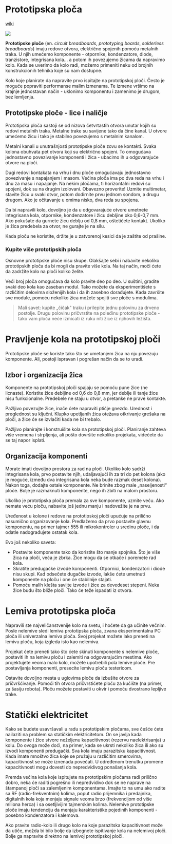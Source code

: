 # Prototipska ploča

[wiki](https://sh.wikipedia.org/wiki/Prototipska_plo%C4%8Da)

![](https://upload.wikimedia.org/wikipedia/commons/thumb/7/73/400_points_breadboard.jpg/320px-400_points_breadboard.jpg)

**Prototipske ploče** (en. *circuit breadboards*, *prototyping boards*, *solderless breadboards*) imaju redove otvora, električno spojenih pomoću metalnih traka. U njih umećemo komponente - otpornike, kondenzatore, diode, tranzistore, integrisana kola... a potom ih povezujemo žicama da napravimo kolo. Kada se uverimo da kolo radi, možemo primeniti neku od brojnih konstrukcionih tehnika koje su nam dostupne.

Kolo koje planirate da napravite prvo ispitajte na prototipskoj ploči. Često je moguće popraviti performanse malim izmenama. Te izmene vršimo na krajnje jednostavan način - uklonimo komponentu i zamenimo je drugom, bez lemljenja.

## Prototipske ploče - lice i naličje

Prototipska ploča sastoji se od nizova četvrtastih otvora unutar kojih su redovi metalnih traka. Metalne trake su savijene tako da čine kanal. U otvore umećemo žicu i tako je stabilno povezujemo s metalnim kanalom.

Metalni kanali u unutrašnjosti prototipske ploče zovu se kontakti. Svaka kolona obuhvata pet otvora koji su električno spojeni. To omogućava jednostavno povezivanje komponenti i žica - ubacimo ih u odgovarajuće otvore na ploči.

Dugi redovi kontakata na vrhu i dnu ploče omogućavaju jednostavno povezivanje s napajanjem i masom. Većina ploča ima po dva reda na vrhu i dnu za masu i napajanje. Na nekim pločama, ti horizontalni redovi su spojeni, dok su na drugim izolovani. Obavezno proverite! Uzmite multimetar, stavite žicu u svaki otvor, potom dodirnite prvu jednom sondom, a drugu drugom. Ako je očitavanje u omima nisko, dva reda su spojena.

Da bi napravili kolo, dovoljno je da u odgovarajuće otvore umetnete integrisana kola, otpornike, kondenzatore i žicu debljine oko 0,6-0,7 mm. Ako pokušate da gurnete žicu deblju od 0,8 mm, oštetićete kontakt. Ukoliko je žica predebela za otvor, ne gurajte je na silu.

Kada ploču ne koristite, držite je u zatvorenoj kesici da je zaštite od prašine.

### Kupite više prototipskih ploča

Osnovne prototipske ploče nisu skupe. Olakšajte sebi i nabavite nekoliko prototipskih ploča da bi mogli da pravite više kola. Na taj način, moči ćete da zadržite kolo na ploči koliko želite.

Veći broj ploča omogućava da kolo pravite deo po deo. U suštini, gradite svaki deo kola kao zaseban modul. Tako možete da eksperimentišete s različitim delovima složenijih kola i da ih zasebno dorađujete. Kada završite sve module, pomoću nekoliko žica možete spojiti sve ploče s modulima.

> Mali savet: kupite „čičak" traku i prilepite jednu polovinu za drveno postolje. Drugu polovinu pričvrstite na poleđinu prototipske ploče - tako vam ploča neće izmicati iz ruku niti žice iz njihovih ležišta.

# Pravljenje kola na prototipskoj ploči

Prototipske ploče se koriste tako što se umetanjem žica na nju povezuju komponente. Ali, postoji ispravan i pogrešan način da se to uradi.

## Izbor i organizacija žica

Komponente na prototipskoj ploči spajaju se pomoću pune žice (ne licnaste). Koristite žice debljine od 0,6 do 0,8 mm, jer deblje ili tanje žice nisu funkcionalne. Predebele ne staju u otvor, a pretanke ne prave kontakte.

Pažljivo povezujte žice, inače ćete napraviti ptičje gnezdo. Urednost i preglednost su ključni. Klupko upetljanih žica otežava otkrivanje grešaka na ploči, a žice će se izvlačiti kada ne bi trebalo.

Pažljivo planirajte i konstruišite kola na prototipskoj ploči. Planiranje zahteva više vremena i strpljenja, ali pošto dovršite nekoliko projekata, videćete da se taj napor isplati.

## Organizacija komponenti

Morate imati dovoljno prostora za rad na ploči. Ukoliko kolo sadrži integrisana kola, prvo postavite njih, udaljavajući ih za tri do pet kolona (ako je moguće, između dva integrisana kola neka bude razmak deset kolona). Nakon toga, dodajte ostale komponente. Ne brinite zbog male „naseljenosti“ ploče. Bolje je razmaknuti komponente, nego ih zbiti na malom prostoru.

Ukoliko je prototipska ploča premala za sve komponente, uzmite veću. Ako nemate veću ploču, nabavite još jednu manju i nadovežite je na prvu. 

Uređenost u kolone i redove na prototipskoj ploči upućuje na prilično nasumično organizovanje kola. Predlažemo da prvo postavite glavnu komponentu, na primer tajmer 555 ili mikrokontroler u sredinu ploče, i da odatle nadograđujete ostatak kola.

Evo još nekoliko saveta:
* Postavite komponente tako da koristite što manje spojnika. Što je više žica na ploči, veća je zbrka. Žice mogu da se otkače i poremete rad kola.
* Skratite predugačke izvode komponenti. Otpornici, kondenzatori i diode nisu skupi. Kad odsečete dugačke izvode, lakše ćete umetnuti komponente na ploču i one će stabilnije stajati.
* Pomoću malih klešta savijte izvode i žice za devedeset stepeni. Neka žice budu što bliže ploči. Tako će teže ispadati iz otvora.

# Lemiva prototipska ploča

Napravili ste najveličanstvenije kolo na svetu, i hoćete da ga učinite večnim. Posle nelemive sledi lemiva prototipska ploča, zvana eksperimentalna PC ploča ili univerzalna lemiva ploča. Svoj projekat možete lako preneti na lemivu ploču, koja izgleda isto kao nelemiva.

Projekat ćete preneti tako što ćete skinuti komponente s nelemive ploče, postaviti ih na lemivu ploču i zalemiti na odgovarajućim mestima. Ako projektujete veoma malo kolo, možete upotrebili pola lemive ploče. Pre postavljanja komponenti, presecite lemivu ploču testericom.

Ostavite dovoljno mesta u uglovima ploče da izbušite otvore za pričvršćivanje. Pomoći tih otvora pričvrstićete ploču za kućište (na primer, za šasiju robota). Ploču možete postaviti u okvir i pomoću dvostrano lepljive trake.

# Statički elektricitet

Kako se budete usavršavali u radu s prototipskim pločama, sve češće ćete nailaziti na problem sa statičkim elektricitetom. On se javlja kada komponente i žice stvore neželjenu kapacitivnost (rezervu naelektrisanja) u kolu. Do ovoga može doći, na primer, kada se ukrsti nekoliko žica ili ako su izvodi komponenti predugački. Sva kola imaju parazitsku kapacitivnost. Kada imate mnoštvo žica koje se pružaju u različitim smerovima, kapacitivnost se može iznenada povećati. U određenom trenutku promene kapacitivnosti mogu dovesti do nepredvidivog ponašanja kola.

Premda većina kola koje ispitujete na prototipskim pločama radi prilično dobro, neka će raditi pogrešno ili nepredvidivo dok se ne naprave na štampanoj ploči sa zalemljenim komponentama. Imajte to na umu ako radite sa RF (radio-frekventnim) kolima, poput radio prijemnika i predajnika, digitalnih kola koja menjaju signale veoma brzo (frekvencijom od više miliona herca) i sa osetljivijim tajmerskim kolima. Nelemive prototipske ploče imaju tendenciju da menjaju karakteristike pojedinih komponenti - posebno kondenzatora i kalemova.

Ako pravite radio-kolo ili drugo kolo na koje parazitska kapacitivnost može da utiče, možda bi bilo bolje da izbegnete ispitivanje kola na nelemivoj ploči. Bolje ga napravite direktno na lemivoj prototipskoj ploči.
